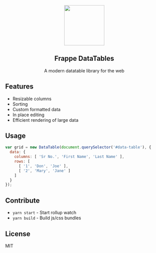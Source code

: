<div align="center">
    <img src="https://github.com/frappe/design/blob/master/logos/data-table-logo.svg" height="128">
    <h2>Frappe DataTables</h2>
    <p align="center">
    <p>
    A modern datatable library for the web
    </p>
</div>

## Features

* Resizable columns
* Sorting
* Custom formatted data
* In place editing
* Efficient rendering of large data

## Usage

```js
var grid = new DataTable(document.querySelector('#data-table'), {
  data: {
    columns: [ 'Sr No.', 'First Name', 'Last Name' ],
    rows: [
      [ '1', 'Don', 'Joe' ],
      [ '2', 'Mary', 'Jane' ]
    ]
  }
});
```

## Contribute

* `yarn start` - Start rollup watch
* `yarn build` - Build js/css bundles

## License

MIT
